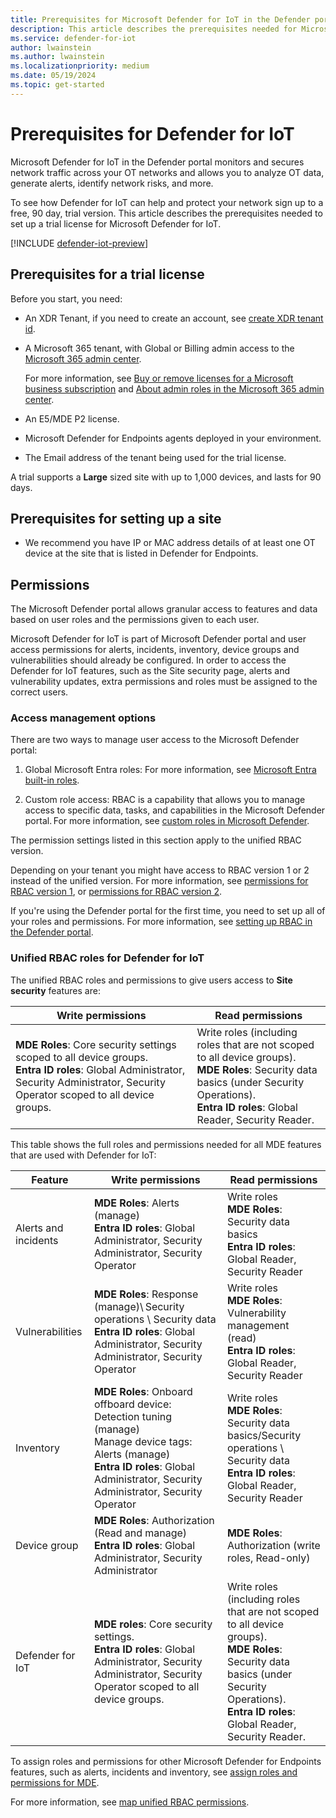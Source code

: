 ```yaml
---
title: Prerequisites for Microsoft Defender for IoT in the Defender portal
description: This article describes the prerequisites needed for Microsoft Defender for IoT in the Microsoft Defender portal
ms.service: defender-for-iot
author: lwainstein
ms.author: lwainstein
ms.localizationpriority: medium
ms.date: 05/19/2024
ms.topic: get-started
---
```


# Prerequisites for Defender for IoT

Microsoft Defender for IoT in the Defender portal monitors and secures network traffic across your OT networks and allows you to analyze OT data, generate alerts, identify network risks, and more.

To see how Defender for IoT can help and protect your network sign up to a free, 90 day, trial version. This article describes the prerequisites needed to set up a trial license for Microsoft Defender for IoT.

[!INCLUDE [defender-iot-preview](../includes//defender-for-iot-defender-public-preview.md)]

## Prerequisites for a trial license

Before you start, you need:

- An XDR Tenant, if you need to create an account, see [create XDR tenant id]().<!-- Limor, can we take out the end part? -->

- A Microsoft 365 tenant, with Global or Billing admin access to the [Microsoft 365 admin center](https://portal.office.com/AdminPortal/Home#/catalog).

    For more information, see [Buy or remove licenses for a Microsoft business subscription](/microsoft-365/commerce/licenses/buy-licenses.md) and [About admin roles in the Microsoft 365 admin center](/microsoft-365/admin/add-users/about-admin-roles.md).

- An E5/MDE P2 license.

- Microsoft Defender for Endpoints agents deployed in your environment.

- The Email address of the tenant being used for the trial license.

A trial supports a **Large** sized site with up to 1,000 devices, and lasts for 90 days.

## Prerequisites for setting up a site

- We recommend you have IP or MAC address details of at least one OT device at the site that is listed in Defender for Endpoints.

## Permissions

The Microsoft Defender portal allows granular access to features and data based on user roles and the permissions given to each user.

Microsoft Defender for IoT is part of Microsoft Defender portal and user access permissions for alerts, incidents, inventory, device groups and vulnerabilities should already be configured. In order to access the Defender for IoT features, such as the Site security page, alerts and vulnerability updates, extra permissions and roles must be assigned to the correct users.

### Access management options

There are two ways to manage user access to the Microsoft Defender portal:

1. Global Microsoft Entra roles: For more information, see [Microsoft Entra built-in roles](/entra/identity/role-based-access-control/permissions-reference.md).

1. Custom role access: RBAC is a capability that allows you to manage access to specific data, tasks, and capabilities in the Microsoft Defender portal. For more information, see [custom roles in Microsoft Defender](/defender-xdr/custom-roles.md).

The permission settings listed in this section apply to the unified RBAC version.

Depending on your tenant you might have access to RBAC version 1 or 2 instead of the unified version. For more information, see [permissions for RBAC version 1](/defender-endpoint/prepare-deployment.md), or [permissions for RBAC version 2](/defender-endpoint/user-roles#permission-options.md).  <!-- check these are correct? -->

If you're using the Defender portal for the first time, you need to set up all of your roles and permissions. For more information, see [setting up RBAC in the Defender portal](). <!-- what link here-->

### Unified RBAC roles for Defender for IoT

The unified RBAC roles and permissions to give users access to **Site security** features are:

|Write permissions| Read permissions|
|----|----|
| **MDE Roles**: Core security settings scoped to all device groups. <br>**Entra ID roles**: Global Administrator, Security Administrator, Security Operator scoped to all device groups.| Write roles (including roles that are not scoped to all device groups). <br> **MDE Roles**: Security data basics (under Security Operations).<br>**Entra ID roles**: Global Reader, Security Reader.|

This table shows the full roles and permissions needed for all MDE features that are used with Defender for IoT:

| Feature | Write permissions | Read permissions |
|---|----|---|
|Alerts and incidents| **MDE Roles**: Alerts (manage) <br> **Entra ID roles**: Global Administrator, Security Administrator, Security Operator| Write roles<br> **MDE Roles**: Security data basics<br>**Entra ID roles**: Global Reader, Security Reader |
|Vulnerabilities | **MDE Roles**: Response (manage)\ Security operations \ Security data <br>**Entra ID roles**: Global Administrator, Security Administrator, Security Operator | Write roles<br> **MDE Roles**: Vulnerability management (read) <br> **Entra ID roles**: Global Reader, Security Reader |
|Inventory| **MDE Roles**: Onboard offboard device: Detection tuning (manage) <br> Manage device tags: Alerts (manage) <br>**Entra ID roles**: Global Administrator, Security Administrator, Security Operator | Write roles <br>**MDE Roles**: Security data basics/Security operations \ Security data <br> **Entra ID roles**: Global Reader, Security Reader |
|Device group| **MDE Roles**: Authorization (Read and manage) <br>**Entra ID roles**: Global Administrator, Security Administrator |**MDE Roles**: Authorization (write roles, Read-only) |
|Defender for IoT| **MDE roles**: Core security settings. <br> **Entra ID roles**: Global Administrator, Security Administrator, Security Operator scoped to all device groups.|Write roles (including roles that are not scoped to all device groups). <br> **MDE Roles**: Security data basics (under Security Operations).<br> **Entra ID roles**: Global Reader, Security Reader.|

To assign roles and permissions for other Microsoft Defender for Endpoints features, such as alerts, incidents and inventory, see [assign roles and permissions for MDE](/defender-endpoint/prepare-deployment.md).

For more information, see [map unified RBAC permissions](/defender-xdr/compare-rbac-roles.md#microsoft-entra-global-roles-access).
